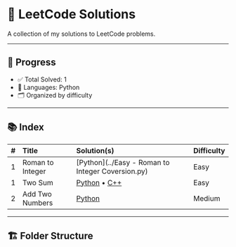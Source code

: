 # 🧠 LeetCode Solutions

A collection of my solutions to LeetCode problems.

---

## 📌 Progress

- ✅ Total Solved: 1
- 💪 Languages: Python
- 🗂️ Organized by difficulty

---

## 📚 Index

| # | Title | Solution(s) | Difficulty |
|--:|:------|:------------|:-----------|
| 1 | Roman to Integer | [Python](../Easy - Roman to Integer Coversion.py) | Easy |
| 1 | Two Sum | [Python](./0001-two-sum/two_sum.py) • [C++](./0001-two-sum/two_sum.cpp) | Easy |
| 2 | Add Two Numbers | [Python](./0002-add-two-numbers/add_two_numbers.py) | Medium |


---

## 🏗️ Folder Structure

